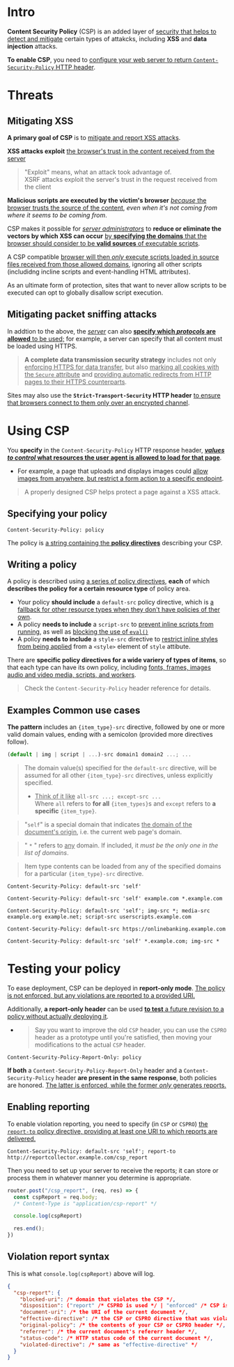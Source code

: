 # Intro
**Content Security Policy** (CSP) is an added layer of <u>security that helps to detect and mitigate</u> certain types of attakcks, including **XSS** and **data injection** attacks.

**To enable CSP**, you need to <u>configure your web server to return `Content-Security-Policy` HTTP header</u>.

# Threats
## Mitigating XSS
**A primary goal of CSP** is to <u>mitigate and report XSS attacks</u>.

**XSS attacks exploit** <u>the browser's trust in the content received from the server</u>

> "Exploit" means, what an attack took advantage of.\
> XSRF attacks exploit the server's trust in the request received from the client

**Malicious scripts are executed by the victim's browser** <u>*because* the browser trusts the source of the content</u>, *even when it's not coming from where it seems to be coming from*.

CSP makes it possible for  <u>*server administrators*</u> to **reduce or eliminate the vectors by which XSS can occur** <u>by **specifying the domains** that the browser should consider to be **valid sources** of executable scripts</u>.

A CSP compatible <u>browser will then *only* execute scripts loaded in source files received from those allowed domains</u>, ignoring all other scripts (includidng incline scripts and event-handling HTML attributes).

As an ultimate form of protection, sites that want to never allow scripts to be executed can opt to globally disallow script execution.

## Mitigating packet sniffing attacks
In addtion to the above, the <u>*server*</u> can also <u>**specify which *protocols* are  allowed** to be used;</u> 
for example, a server can specify that all content must be loaded using HTTPS.

> **A complete data transmission security strategy** includes not only <u>enforcing HTTPS for data transfer</u>, but also <u>marking all cookies with the `Secure` attribute</u> and <u>providing automatic redirects from HTTP pages to their HTTPS counterparts</u>.

Sites may also use the **`Strict-Transport-Security` HTTP header** <u>to ensure that browsers connect to them only over an encrypted channel</u>.

# Using CSP
You **specify** in the `Content-Security-Policy` HTTP response header, <u>***values to control* what resources the user agent is allowed to load for that page**</u>.
- For example, a page that uploads and displays images could <u>allow images from anywhere, but restrict a form action to a specific endpoint</u>.

> A properly designed CSP helps protect a page against a XSS attack.

## Specifying your policy
```http
Content-Security-Policy: policy
```
The policy is <u>a string containing the **policy directives**</u> describing your CSP.

## Writing a policy
A policy is described using <u>a series of policy directives</u>, **each** of which **describes the policy for a certain resource type** of policy area.
- Your policy **should include** a `default-src` policy directive, which is <u>a fallback for other resource types when they don't have policies of ther own</u>.
- A policy **needs to include** a `script-src` to <u>prevent inline scripts from running</u>, as well as <u>blocking the use of `eval()`</u>
- A policy **needs to include** a `style-src` directive to <u>restrict inline styles from being applied</u> from a `<style>` element of `style` attibute.


There are **specific policy directives for a wide variery of types of items**, so that each type can have its own policy, including <u>fonts, frames, images audio and video media, scripts, and workers</u>.
> Check the `Content-Security-Policy` header reference for details.

## Examples Common use cases
**The pattern** includes an `{item_type}-src` directive, followed by one or more valid domain values, ending with a semicolon (provided more directives follow).

```js
(default | img | script | ...)-src domain1 domain2 ...; ...
```

> The domain value(s) specified for the `default-src` directive, will be assumed for all other `{item_type}-src` directives, unless explicitly specified.
> - <u>Think of it like</u> `all-src ...; except-src ...` \
> Where `all` refers to **for all** `{item_types}`s and `except` refers to **a specific** `{item_type}`.

> "`self`" is a special domain that indicates <u>the domain of the document's origin</u>, i.e. the current web page's domain.

> " `*` " refers to <u>any</u> domain. If included, it *must be the only one in the list of domains*.

> Item type contents can be loaded from any of the specified domains for a particular `{item_type}-src` directive.

```http
Content-Security-Policy: default-src 'self'

Content-Security-Policy: default-src 'self' example.com *.example.com

Content-Security-Policy: default-src 'self'; img-src *; media-src example.org example.net; script-src userscripts.example.com

Content-Security-Policy: default-src https://onlinebanking.example.com

Content-Security-Policy: default-src 'self' *.example.com; img-src *
```

# Testing your policy
To ease deployment, CSP can be deployed in **report-only mode**. <u>The policy is not enforced, but any violations are reported to a provided URI.</u>

Additionally, **a report-only header** can be used <u>**to test** a future revision to a policy without actually deploying it</u>.
  - > Say you want to improve the old `CSP` header, you can use the `CSPRO` header as a prototype until you're satisfied, then moving your modifications to the actual `CSP` header.

```http
Content-Security-Policy-Report-Only: policy
```

**If both** a `Content-Security-Policy-Report-Only` header and a `Content-Security-Policy` header **are present in the same response**, both policies are honored. <u>The latter is enforced, while the former *only* generates reports.</u>

## Enabling reporting

To enable violation reporting, you need to specify (in `CSP` or `CSPRO`) <u>the `report-to` policy directive, providing at least one URI to which reports are delivered.</u>

```http
Content-Security-Policy: default-src 'self'; report-to http://reportcollector.example.com/csp_report
```

Then you need to set up your server to receive the reports; it can store or process them in whatever manner you determine is appropriate.

```js
router.post("/csp_report", (req, res) => {
  const cspReport = req.body;
  /* Content-Type is "application/csp-report" */

  console.log(cspReport)

  res.end();
})
```

## Violation report syntax
This is what `console.log(cspReport)` above will log.

```json
{
  "csp-report": {
    "blocked-uri": /* domain that violates the CSP */,
    "disposition": ("report" /* CSPRO is used */ | "enforced" /* CSP is used */),
    "document-uri": /* the URI of the current document */,
    "effective-directive": /* the CSP or CSPRO directive that was violated */,
    "original-policy": /* the contents of your CSP or CSPRO header */,
    "referrer": /* the current document's refererr header */,
    "status-code": /* HTTP status code of the current document */,
    "violated-directive": /* same as "effective-directive" */
  }
}
```